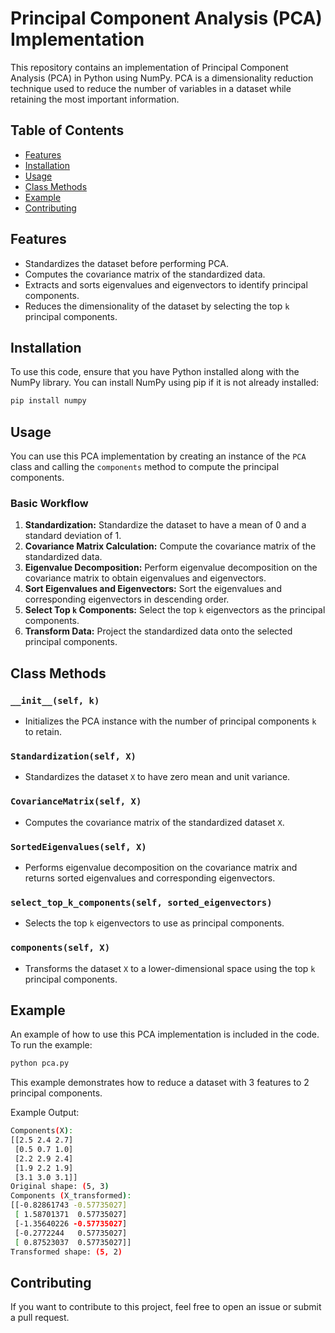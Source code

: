 
# Principal Component Analysis (PCA) Implementation

This repository contains an implementation of Principal Component Analysis (PCA) in Python using NumPy. PCA is a dimensionality reduction technique used to reduce the number of variables in a dataset while retaining the most important information.

## Table of Contents

- [Features](#features)
- [Installation](#installation)
- [Usage](#usage)
- [Class Methods](#class-methods)
- [Example](#example)
- [Contributing](#contributing)

## Features

- Standardizes the dataset before performing PCA.
- Computes the covariance matrix of the standardized data.
- Extracts and sorts eigenvalues and eigenvectors to identify principal components.
- Reduces the dimensionality of the dataset by selecting the top `k` principal components.

## Installation

To use this code, ensure that you have Python installed along with the NumPy library. You can install NumPy using pip if it is not already installed:

```bash
pip install numpy
```

## Usage

You can use this PCA implementation by creating an instance of the `PCA` class and calling the `components` method to compute the principal components.

### Basic Workflow

1. **Standardization:** Standardize the dataset to have a mean of 0 and a standard deviation of 1.
2. **Covariance Matrix Calculation:** Compute the covariance matrix of the standardized data.
3. **Eigenvalue Decomposition:** Perform eigenvalue decomposition on the covariance matrix to obtain eigenvalues and eigenvectors.
4. **Sort Eigenvalues and Eigenvectors:** Sort the eigenvalues and corresponding eigenvectors in descending order.
5. **Select Top `k` Components:** Select the top `k` eigenvectors as the principal components.
6. **Transform Data:** Project the standardized data onto the selected principal components.

## Class Methods

### `__init__(self, k)`
- Initializes the PCA instance with the number of principal components `k` to retain.

### `Standardization(self, X)`
- Standardizes the dataset `X` to have zero mean and unit variance.

### `CovarianceMatrix(self, X)`
- Computes the covariance matrix of the standardized dataset `X`.

### `SortedEigenvalues(self, X)`
- Performs eigenvalue decomposition on the covariance matrix and returns sorted eigenvalues and corresponding eigenvectors.

### `select_top_k_components(self, sorted_eigenvectors)`
- Selects the top `k` eigenvectors to use as principal components.

### `components(self, X)`
- Transforms the dataset `X` to a lower-dimensional space using the top `k` principal components.

## Example

An example of how to use this PCA implementation is included in the code. To run the example:

```bash
python pca.py
```

This example demonstrates how to reduce a dataset with 3 features to 2 principal components.

Example Output:

```bash
Components(X):
[[2.5 2.4 2.7]
 [0.5 0.7 1.0]
 [2.2 2.9 2.4]
 [1.9 2.2 1.9]
 [3.1 3.0 3.1]]
Original shape: (5, 3)
Components (X_transformed):
[[-0.82861743 -0.57735027]
 [ 1.58701371  0.57735027]
 [-1.35640226 -0.57735027]
 [-0.2772244   0.57735027]
 [ 0.87523037  0.57735027]]
Transformed shape: (5, 2)
```

## Contributing

If you want to contribute to this project, feel free to open an issue or submit a pull request.

